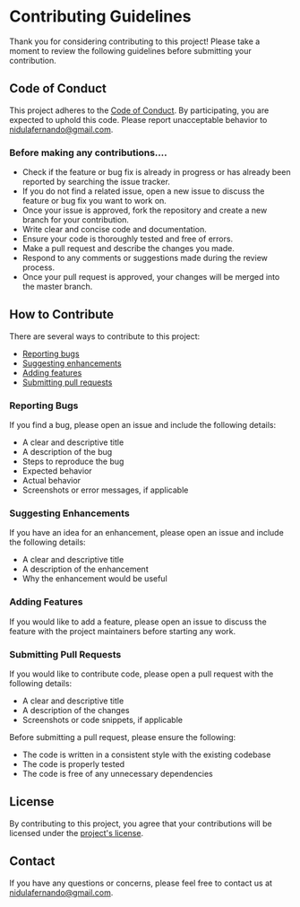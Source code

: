 # Contributing Guidelines

Thank you for considering contributing to this project! Please take a moment to review the following guidelines before submitting your contribution.

## Code of Conduct

This project adheres to the [Code of Conduct](CODE_OF_CONDUCT.md). By participating, you are expected to uphold this code. Please report unacceptable behavior to nidulafernando@gmail.com.

### Before making any contributions....

- Check if the feature or bug fix is already in progress or has already been reported by searching the issue tracker.
- If you do not find a related issue, open a new issue to discuss the feature or bug fix you want to work on.
- Once your issue is approved, fork the repository and create a new branch for your contribution.
- Write clear and concise code and documentation.
- Ensure your code is thoroughly tested and free of errors.
- Make a pull request and describe the changes you made.
- Respond to any comments or suggestions made during the review process.
- Once your pull request is approved, your changes will be merged into the master branch.

## How to Contribute

There are several ways to contribute to this project:

- [Reporting bugs](#reporting-bugs)
- [Suggesting enhancements](#suggesting-enhancements)
- [Adding features](#adding-features)
- [Submitting pull requests](#submitting-pull-requests)

### Reporting Bugs

If you find a bug, please open an issue and include the following details:

- A clear and descriptive title
- A description of the bug
- Steps to reproduce the bug
- Expected behavior
- Actual behavior
- Screenshots or error messages, if applicable

### Suggesting Enhancements

If you have an idea for an enhancement, please open an issue and include the following details:

- A clear and descriptive title
- A description of the enhancement
- Why the enhancement would be useful

### Adding Features

If you would like to add a feature, please open an issue to discuss the feature with the project maintainers before starting any work.

### Submitting Pull Requests

If you would like to contribute code, please open a pull request with the following details:

- A clear and descriptive title
- A description of the changes
- Screenshots or code snippets, if applicable

Before submitting a pull request, please ensure the following:

- The code is written in a consistent style with the existing codebase
- The code is properly tested
- The code is free of any unnecessary dependencies

## License

By contributing to this project, you agree that your contributions will be licensed under the [project's license](LICENSE).

## Contact

If you have any questions or concerns, please feel free to contact us at nidulafernando@gmail.com.
